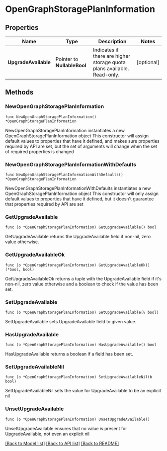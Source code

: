 # OpenGraphStoragePlanInformation

## Properties

Name | Type | Description | Notes
------------ | ------------- | ------------- | -------------
**UpgradeAvailable** | Pointer to **NullableBool** | Indicates if there are higher storage quota plans available. Read-only. | [optional] 

## Methods

### NewOpenGraphStoragePlanInformation

`func NewOpenGraphStoragePlanInformation() *OpenGraphStoragePlanInformation`

NewOpenGraphStoragePlanInformation instantiates a new OpenGraphStoragePlanInformation object
This constructor will assign default values to properties that have it defined,
and makes sure properties required by API are set, but the set of arguments
will change when the set of required properties is changed

### NewOpenGraphStoragePlanInformationWithDefaults

`func NewOpenGraphStoragePlanInformationWithDefaults() *OpenGraphStoragePlanInformation`

NewOpenGraphStoragePlanInformationWithDefaults instantiates a new OpenGraphStoragePlanInformation object
This constructor will only assign default values to properties that have it defined,
but it doesn't guarantee that properties required by API are set

### GetUpgradeAvailable

`func (o *OpenGraphStoragePlanInformation) GetUpgradeAvailable() bool`

GetUpgradeAvailable returns the UpgradeAvailable field if non-nil, zero value otherwise.

### GetUpgradeAvailableOk

`func (o *OpenGraphStoragePlanInformation) GetUpgradeAvailableOk() (*bool, bool)`

GetUpgradeAvailableOk returns a tuple with the UpgradeAvailable field if it's non-nil, zero value otherwise
and a boolean to check if the value has been set.

### SetUpgradeAvailable

`func (o *OpenGraphStoragePlanInformation) SetUpgradeAvailable(v bool)`

SetUpgradeAvailable sets UpgradeAvailable field to given value.

### HasUpgradeAvailable

`func (o *OpenGraphStoragePlanInformation) HasUpgradeAvailable() bool`

HasUpgradeAvailable returns a boolean if a field has been set.

### SetUpgradeAvailableNil

`func (o *OpenGraphStoragePlanInformation) SetUpgradeAvailableNil(b bool)`

 SetUpgradeAvailableNil sets the value for UpgradeAvailable to be an explicit nil

### UnsetUpgradeAvailable
`func (o *OpenGraphStoragePlanInformation) UnsetUpgradeAvailable()`

UnsetUpgradeAvailable ensures that no value is present for UpgradeAvailable, not even an explicit nil

[[Back to Model list]](../README.md#documentation-for-models) [[Back to API list]](../README.md#documentation-for-api-endpoints) [[Back to README]](../README.md)


